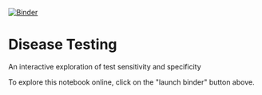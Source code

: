 [![Binder](https://mybinder.org/badge_logo.svg)](https://mybinder.org/v2/gh/edoddridge/disease-testing/master?filepath=COVID-19%20testing.ipynb)

# Disease Testing
An interactive exploration of test sensitivity and specificity

To explore this notebook online, click on the "launch binder" button above.
